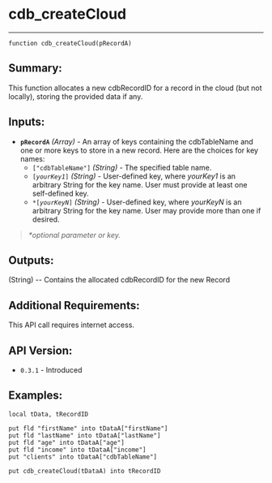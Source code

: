 # cdb_createCloud
---
```
function cdb_createCloud(pRecordA)
```
## Summary:
This function allocates a new cdbRecordID for a record in the cloud (but not locally), storing the provided data if any.

## Inputs:
* **`pRecordA`** *(Array)* - An array of keys containing the cdbTableName and one or more keys to store in a new record. Here are the choices for key names:
    * `["cdbTableName"]` *(String)* - The specified table name.
    * `[`*`yourKey1`*`]` *(String)* - User-defined key, where *yourKey1* is an arbitrary String for the key name. User must provide at least one self-defined key.
    * `*[`*`yourKeyN`*`]` *(String)* - User-defined key, where *yourKeyN* is an arbitrary String for the key name. User may provide more than one if desired.

> _*optional parameter or key._

## Outputs:
(String) -- Contains the allocated cdbRecordID for the new Record

## Additional Requirements:
This API call requires internet access.

## API Version:
* `0.3.1` - Introduced

## Examples:
```
local tData, tRecordID

put fld "firstName" into tDataA["firstName"]
put fld "lastName" into tDataA["lastName"]
put fld "age" into tDataA["age"]
put fld "income" into tDataA["income"]
put "clients" into tDataA["cdbTableName"]

put cdb_createCloud(tDataA) into tRecordID
```

